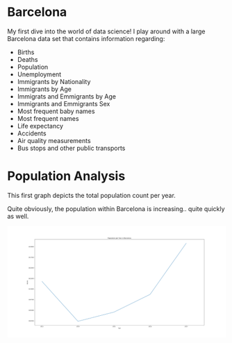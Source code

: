 # Barcelona
My first dive into the world of data science! I play around with a large Barcelona data set that contains information regarding:
  
  * Births
  * Deaths
  * Population
  * Unemployment
  * Immigrants by Nationality
  * Immigrants by Age
  * Immigrats and Emmigrants by Age 
  * Immigrants and Emmigrants Sex
  * Most frequent baby names
  * Most frequent names
  * Life expectancy
  * Accidents
  * Air quality measurements 
  * Bus stops and other public transports
  
  
# Population Analysis
  
This first graph depicts the total population count per year.
  
Quite obviously, the population within Barcelona is increasing.. quite quickly as well.

![alt text](https://github.com/jbofill10/Barcelona/blob/master/Population%20Graphs/YearlyPop.png)
